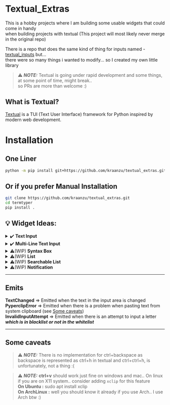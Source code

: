 # Textual_Extras


This is a hobby projects where I am building some usable widgets that could come in handy \
when building projects with textual (This project will most likely never merge in the original repo)


There is a repo that does the same kind of thing for inputs named - [textual_inputs](https://github.com/sirfuzzalot/textual-inputs) but... \
there were so many things i wanted to modify... so I created my own little library

> ⚠️ ***NOTE:*** Textual is going under rapid development and some things, at some point of time, might break.. \
> so PRs are more than welcome :)

## What is Textual?
[Textual](https://github.com/Textualize/textual) is a TUI (Text User Interface) framework for Python inspired by modern web development.

# Installation

## One Liner
```bash
python -m pip install git+https://github.com/kraanzu/textual_extras.git
```

## Or if you prefer Manual Installation
``` bash
git clone https://github.com/kraanzu/textual_extras.git
cd termtyper
pip install .
```


## 💡 Widget Ideas:

<details>
  <summary> ✔️ <b>Text Input</b> </summary>

  ### A Simple, Single Line Text Input Box
  ------------------
  ### Features:
  - [x] Have shortcuts for smooth travelling in the input area (see at the end of the section for more details)
  - [x] Support for placeholders and title customization
  - [x] Support for password protected texts
  - [x] Movable view with respect to the cursor
  - [x] Fully responsive
  - [x] Blacklisting and whitelisting of letters
  - [ ] Inline Syntax highlighing
  - [ ] Inline passwords
  - [ ] Simultaneous update of rich markup

  ------------------
  ### Controls
  - **home** => Moves cursor to the start of the text
  - **end** => Moves cursor to the end of the text
  - **left/right arrow** => Moves cursor by one position in the specified direction
  - **ctrl + left/right** => Moves cursor to the next space in the specified direction
  - **backspace/delete** => Delete one letter in the specified direction
  - **ctrl + del** => Delte a whole word to the right (Space serves as the delimiter)
  - **ctrl + v** => Paste the content from your system clipboard

</details>

<details>
  <summary> ✔️ <b>Multi-Line Text Input</b> </summary>

  ### A Simple, Multi Line Text Input Box..
  ------------------
  ### Features:
  - [x] Have shortcuts for smooth travelling in the input area (see at the end of the section for more details)
  - [x] Support for placeholders and title customization
  - [x] Support for password protected texts
  - [x] Movable view with respect to the cursor
  - [x] Both fixed and auto-change mode available for height
  - [x] Blacklisting and whitelisting of letters
  - [x] Fully responsive
  - [ ] Inline Syntax highlighing
  - [ ] Inline passwords
  - [ ] Simultaneous update of rich markup
  ------------------
  ### Controls
  - **home** => Moves cursor to the start of the current line
  - **ctrl+home** => Moves cursor to the start of the first line
  - **end** => Moves cursor to the end of the current line
  - **ctrl+end** => Moves cursor to the end of the last line
  - **left/right arrow** => Moves cursor by one position in the specified direction
  - **ctrl + left/right** => Moves cursor to the next space in the specified direction
  - **up/down arrow** => Moves up or down at the same cursor position in the specified direction
  - **backspace/delete** => Delete one letter in the specified direction
  - **ctrl + del** => Delte a whole word to the right (Space serves as the delimiter)
  - **ctrl + v** => Paste the content from your system clipboard

</details>

<details>
  <summary> ⚠️(WIP) <b>Syntax Box</b> </summary>

  ### A Simple, Mutli Line Code Input Box with syntax highlighting..
  ------------------
  ### Features:
  - TODO

</details>


<details>
  <summary> ⚠️(WIP) <b>List</b> </summary>

  ### A List View to show, add, delete and modify items..
  ------------------
  ### Features:
  - TODO

</details>

<details>
  <summary> ⚠️(WIP) <b>Searchable List</b> </summary>

  ### A List with a bar to search for items in the list..
  ------------------
  ### Features:
  - TODO

</details>

<details>
  <summary> ⚠️(WIP) <b>Notification</b> </summary>

  ### A notification with a timeout animation
  ------------------
  ### Features:
  - TODO

</details>

------------------

## Emits

**TextChanged** => Emitted when the text in the input area is changed \
**PyperclipError** =>  Emitted when there is a problem when pasting text from system clipboard (see [Some caveats](#some-caveats)) \
**InvalidInputAttempt** => Emitted when there is an attempt to input a letter ***which is in blacklist or not in the whitelist***

------------------

## Some caveats

> ⚠️ ***NOTE:*** There is no implementation for ctrl+backspace as backspace is represented as ctrl+h in textual and ctrl+ctrl+h, is unfortunately, not a thing :(

> ⚠️ ***NOTE:*** **ctrl+v** should work just fine on windows and mac.. On linux if you are on X11 system.. consider adding `xclip` for this feature \
**On Ubuntu :** sudo apt install xclip \
**On ArchLinux :** well you should know it already if you use Arch.. I use Arch btw :)
